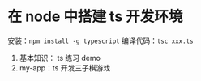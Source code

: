# 在 node 中搭建 ts 开发环境

安装：`npm install -g typescript`
编译代码：`tsc xxx.ts`

1. 基本知识： ts 练习 demo
2. my-app：ts 开发三子棋游戏
